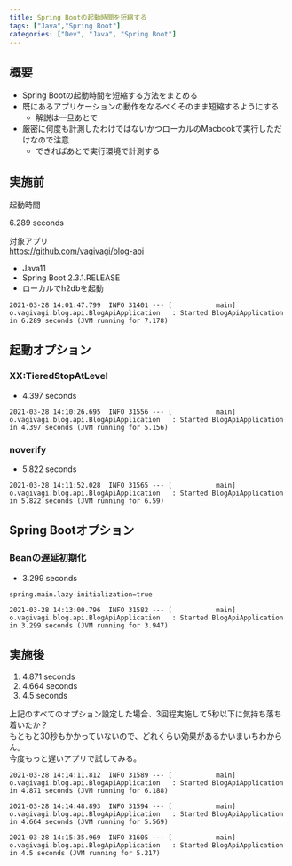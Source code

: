 ```yaml
---
title: Spring Bootの起動時間を短縮する
tags: ["Java","Spring Boot"]
categories: ["Dev", "Java", "Spring Boot"]
---
```


## 概要

- Spring Bootの起動時間を短縮する方法をまとめる
- 既にあるアプリケーションの動作をなるべくそのまま短縮するようにする
  - 解説は一旦あとで
- 厳密に何度も計測したわけではないかつローカルのMacbookで実行しただけなので注意
  - できればあとで実行環境で計測する

## 実施前

起動時間  

6.289 seconds

対象アプリ  
https://github.com/vagivagi/blog-api

- Java11
- Spring Boot 2.3.1.RELEASE
- ローカルでh2dbを起動

```
2021-03-28 14:01:47.799  INFO 31401 --- [           main] o.vagivagi.blog.api.BlogApiApplication   : Started BlogApiApplication in 6.289 seconds (JVM running for 7.178)
```

## 起動オプション

### XX:TieredStopAtLevel

- 4.397 seconds

```
2021-03-28 14:10:26.695  INFO 31556 --- [           main] o.vagivagi.blog.api.BlogApiApplication   : Started BlogApiApplication in 4.397 seconds (JVM running for 5.156)
```

### noverify

- 5.822 seconds

```
2021-03-28 14:11:52.028  INFO 31565 --- [           main] o.vagivagi.blog.api.BlogApiApplication   : Started BlogApiApplication in 5.822 seconds (JVM running for 6.59)
```

## Spring Bootオプション

### Beanの遅延初期化

- 3.299 seconds

``` properties
spring.main.lazy-initialization=true
```

```
2021-03-28 14:13:00.796  INFO 31582 --- [           main] o.vagivagi.blog.api.BlogApiApplication   : Started BlogApiApplication in 3.299 seconds (JVM running for 3.947)
```

## 実施後

1. 4.871 seconds
2. 4.664 seconds
3. 4.5 seconds

上記のすべてのオプション設定した場合、3回程実施して5秒以下に気持ち落ち着いたか？  
もともと30秒もかかっていないので、どれくらい効果があるかいまいちわからん。  
今度もっと遅いアプリで試してみる。  

```
2021-03-28 14:14:11.812  INFO 31589 --- [           main] o.vagivagi.blog.api.BlogApiApplication   : Started BlogApiApplication in 4.871 seconds (JVM running for 6.188)
```

```
2021-03-28 14:14:48.893  INFO 31594 --- [           main] o.vagivagi.blog.api.BlogApiApplication   : Started BlogApiApplication in 4.664 seconds (JVM running for 5.569)
```

```
2021-03-28 14:15:35.969  INFO 31605 --- [           main] o.vagivagi.blog.api.BlogApiApplication   : Started BlogApiApplication in 4.5 seconds (JVM running for 5.217)
```

